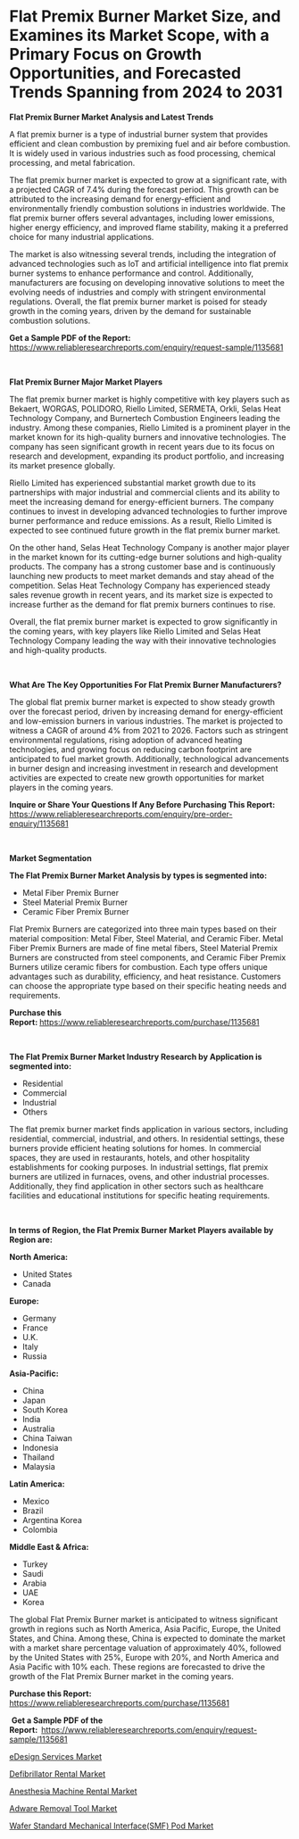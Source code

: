 <p><h1>Flat Premix Burner Market Size, and Examines its Market Scope, with a Primary Focus on Growth Opportunities, and Forecasted Trends Spanning from 2024 to 2031</h1></p><p><strong>Flat Premix Burner Market Analysis and Latest Trends</strong></p>
<p><p>A flat premix burner is a type of industrial burner system that provides efficient and clean combustion by premixing fuel and air before combustion. It is widely used in various industries such as food processing, chemical processing, and metal fabrication.</p><p>The flat premix burner market is expected to grow at a significant rate, with a projected CAGR of 7.4% during the forecast period. This growth can be attributed to the increasing demand for energy-efficient and environmentally friendly combustion solutions in industries worldwide. The flat premix burner offers several advantages, including lower emissions, higher energy efficiency, and improved flame stability, making it a preferred choice for many industrial applications.</p><p>The market is also witnessing several trends, including the integration of advanced technologies such as IoT and artificial intelligence into flat premix burner systems to enhance performance and control. Additionally, manufacturers are focusing on developing innovative solutions to meet the evolving needs of industries and comply with stringent environmental regulations. Overall, the flat premix burner market is poised for steady growth in the coming years, driven by the demand for sustainable combustion solutions.</p></p>
<p><strong>Get a Sample PDF of the Report:&nbsp;</strong> <a href="https://www.reliableresearchreports.com/enquiry/request-sample/1135681">https://www.reliableresearchreports.com/enquiry/request-sample/1135681</a></p>
<p>&nbsp;</p>
<p><strong>Flat Premix Burner Major Market Players</strong></p>
<p><p>The flat premix burner market is highly competitive with key players such as Bekaert, WORGAS, POLIDORO, Riello Limited, SERMETA, Orkli, Selas Heat Technology Company, and Burnertech Combustion Engineers leading the industry. Among these companies, Riello Limited is a prominent player in the market known for its high-quality burners and innovative technologies. The company has seen significant growth in recent years due to its focus on research and development, expanding its product portfolio, and increasing its market presence globally.</p><p>Riello Limited has experienced substantial market growth due to its partnerships with major industrial and commercial clients and its ability to meet the increasing demand for energy-efficient burners. The company continues to invest in developing advanced technologies to further improve burner performance and reduce emissions. As a result, Riello Limited is expected to see continued future growth in the flat premix burner market.</p><p>On the other hand, Selas Heat Technology Company is another major player in the market known for its cutting-edge burner solutions and high-quality products. The company has a strong customer base and is continuously launching new products to meet market demands and stay ahead of the competition. Selas Heat Technology Company has experienced steady sales revenue growth in recent years, and its market size is expected to increase further as the demand for flat premix burners continues to rise.</p><p>Overall, the flat premix burner market is expected to grow significantly in the coming years, with key players like Riello Limited and Selas Heat Technology Company leading the way with their innovative technologies and high-quality products.</p></p>
<p>&nbsp;</p>
<p><strong>What Are The Key Opportunities For Flat Premix Burner Manufacturers?</strong></p>
<p><p>The global flat premix burner market is expected to show steady growth over the forecast period, driven by increasing demand for energy-efficient and low-emission burners in various industries. The market is projected to witness a CAGR of around 4% from 2021 to 2026. Factors such as stringent environmental regulations, rising adoption of advanced heating technologies, and growing focus on reducing carbon footprint are anticipated to fuel market growth. Additionally, technological advancements in burner design and increasing investment in research and development activities are expected to create new growth opportunities for market players in the coming years.</p></p>
<p><strong>Inquire or Share Your Questions If Any Before Purchasing This Report:</strong> <a href="https://www.reliableresearchreports.com/enquiry/pre-order-enquiry/1135681">https://www.reliableresearchreports.com/enquiry/pre-order-enquiry/1135681</a></p>
<p>&nbsp;</p>
<p><strong>Market Segmentation</strong></p>
<p><strong>The Flat Premix Burner Market Analysis by types is segmented into:</strong></p>
<p><ul><li>Metal Fiber Premix Burner</li><li>Steel Material Premix Burner</li><li>Ceramic Fiber Premix Burner</li></ul></p>
<p><p>Flat Premix Burners are categorized into three main types based on their material composition: Metal Fiber, Steel Material, and Ceramic Fiber. Metal Fiber Premix Burners are made of fine metal fibers, Steel Material Premix Burners are constructed from steel components, and Ceramic Fiber Premix Burners utilize ceramic fibers for combustion. Each type offers unique advantages such as durability, efficiency, and heat resistance. Customers can choose the appropriate type based on their specific heating needs and requirements.</p></p>
<p><strong>Purchase this Report:&nbsp;</strong><a href="https://www.reliableresearchreports.com/purchase/1135681">https://www.reliableresearchreports.com/purchase/1135681</a></p>
<p>&nbsp;</p>
<p><strong>The Flat Premix Burner Market Industry Research by Application is segmented into:</strong></p>
<p><ul><li>Residential</li><li>Commercial</li><li>Industrial</li><li>Others</li></ul></p>
<p><p>The flat premix burner market finds application in various sectors, including residential, commercial, industrial, and others. In residential settings, these burners provide efficient heating solutions for homes. In commercial spaces, they are used in restaurants, hotels, and other hospitality establishments for cooking purposes. In industrial settings, flat premix burners are utilized in furnaces, ovens, and other industrial processes. Additionally, they find application in other sectors such as healthcare facilities and educational institutions for specific heating requirements.</p></p>
<p>&nbsp;</p>
<p><strong>In terms of Region, the Flat Premix Burner Market Players available by Region are:</strong></p>
<p>
    <p> <strong> North America: </strong>
        <ul>
            <li>United States</li>
            <li>Canada</li>
        </ul>
        </p> 
    <p> <strong> Europe: </strong>
        <ul>
            <li>Germany</li>
            <li>France</li>
            <li>U.K.</li>
            <li>Italy</li>
            <li>Russia</li>
        </ul>
        </p> 
    <p> <strong> Asia-Pacific: </strong>
        <ul>
            <li>China</li>
            <li>Japan</li>
            <li>South Korea</li>
            <li>India</li>
            <li>Australia</li>
            <li>China Taiwan</li>
            <li>Indonesia</li>
            <li>Thailand</li>
            <li>Malaysia</li>
        </ul>
        </p> 
    <p> <strong> Latin America: </strong>
        <ul>
            <li>Mexico</li>
            <li>Brazil</li>
            <li>Argentina Korea</li>
            <li>Colombia</li>
        </ul>
        </p> 
    <p> <strong> Middle East & Africa: </strong>
        <ul>
            <li>Turkey</li>
            <li>Saudi</li>
            <li>Arabia</li>
            <li>UAE</li>
            <li>Korea</li>
        </ul>
    </p>
    </p>
<p><p>The global Flat Premix Burner market is anticipated to witness significant growth in regions such as North America, Asia Pacific, Europe, the United States, and China. Among these, China is expected to dominate the market with a market share percentage valuation of approximately 40%, followed by the United States with 25%, Europe with 20%, and North America and Asia Pacific with 10% each. These regions are forecasted to drive the growth of the Flat Premix Burner market in the coming years.</p></p>
<p><strong>Purchase this Report: </strong><a href="https://www.reliableresearchreports.com/purchase/1135681">https://www.reliableresearchreports.com/purchase/1135681</a></p>
<p>&nbsp;<strong>Get a Sample PDF of the Report:&nbsp;&nbsp;</strong><a href="https://www.reliableresearchreports.com/enquiry/request-sample/1135681">https://www.reliableresearchreports.com/enquiry/request-sample/1135681</a></p>
<p><strong></strong></p>
<p><p><a href="https://medium.com/@jeanklein09/analyzing-edesign-services-market-global-industry-perspective-and-forecast-2024-to-2031-f7d1d9962baa">eDesign Services Market</a></p><p><a href="https://medium.com/@jeanklein09/defibrillator-rental-market-size-market-outlook-and-market-forecast-2024-to-2031-87c0b41377cc">Defibrillator Rental Market</a></p><p><a href="https://medium.com/@jeanklein09/anesthesia-machine-rental-market-trends-and-market-analysis-forecasted-for-period-2024-2031-ce5c502960f2">Anesthesia Machine Rental Market</a></p><p><a href="https://medium.com/@jeanklein09/adware-removal-tool-market-trends-forecast-and-competitive-analysis-to-2031-d9c1cc9549a8">Adware Removal Tool Market</a></p><p><a href="https://github.com/edytherolanlouisejk1miz0wig/Market-Research-Report-List-1/blob/main/wafer-standard-mechanical-interfacesmf-pod-market.md">Wafer Standard Mechanical Interface(SMF) Pod Market</a></p></p>